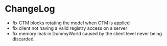 # ChangeLog

* fix CTM blocks rotating the model when CTM is applied
* fix client not having a valid registry access on a server
* fix memory leak in DummyWorld caused by the client level never being discarded.
